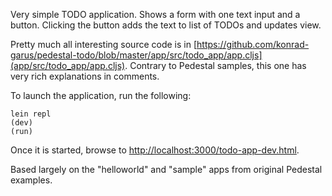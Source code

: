 Very simple TODO application. Shows a form with one text input and a button. Clicking the button adds the text to list of TODOs and updates view.

Pretty much all interesting source code is in [https://github.com/konrad-garus/pedestal-todo/blob/master/app/src/todo_app/app.cljs](app/src/todo_app/app.cljs). Contrary to Pedestal samples, this one has very rich explanations in comments.

To launch the application, run the following:

```
lein repl
(dev)
(run)
```

Once it is started, browse to [http://localhost:3000/todo-app-dev.html](http://localhost:3000/todo-app-dev.html).

Based largely on the "helloworld" and "sample" apps from original Pedestal examples.
